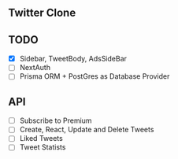 ## Twitter Clone

## TODO

- [x] Sidebar, TweetBody, AdsSideBar
- [ ] NextAuth
- [ ] Prisma ORM + PostGres as Database Provider

## API

- [ ] Subscribe to Premium
- [ ] Create, React, Update and Delete Tweets
- [ ] Liked Tweets
- [ ] Tweet Statists
